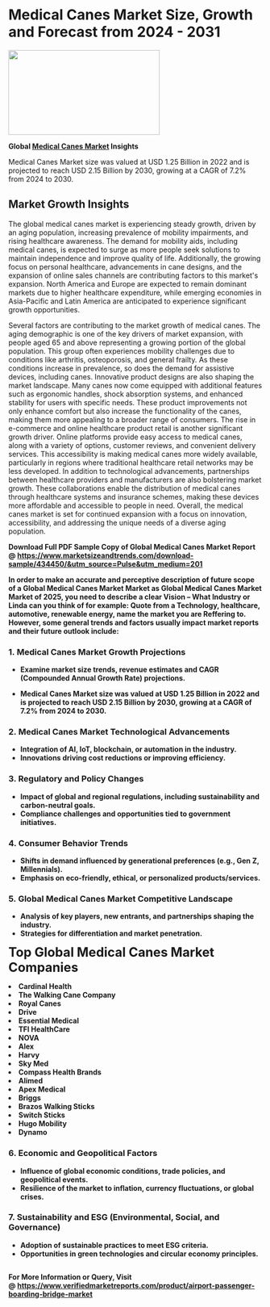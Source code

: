 <H1>Medical Canes Market Size, Growth and Forecast from 2024 - 2031</H1><img class="aligncenter size-medium wp-image-584254" src="https://thirdeyenews.in/wp-content/uploads/2024/09/Global-Market-Research-300x168.jpeg" alt="" width="300" height="168" /><p><strong>Global&nbsp;<a href="https://www.marketsizeandtrends.com/download-sample/434450/&amp;utm_source=Pulse&amp;utm_medium=201">Medical Canes Market</a> Insights</strong></p><p>Medical Canes Market size was valued at USD 1.25 Billion in 2022 and is projected to reach USD 2.15 Billion by 2030, growing at a CAGR of 7.2% from 2024 to 2030.</p><p><h2>Market Growth Insights</h2> <p>The global medical canes market is experiencing steady growth, driven by an aging population, increasing prevalence of mobility impairments, and rising healthcare awareness. The demand for mobility aids, including medical canes, is expected to surge as more people seek solutions to maintain independence and improve quality of life. Additionally, the growing focus on personal healthcare, advancements in cane designs, and the expansion of online sales channels are contributing factors to this market's expansion. North America and Europe are expected to remain dominant markets due to higher healthcare expenditure, while emerging economies in Asia-Pacific and Latin America are anticipated to experience significant growth opportunities.</p> <p><strong></strong></p> <p>Several factors are contributing to the market growth of medical canes. The aging demographic is one of the key drivers of market expansion, with people aged 65 and above representing a growing portion of the global population. This group often experiences mobility challenges due to conditions like arthritis, osteoporosis, and general frailty. As these conditions increase in prevalence, so does the demand for assistive devices, including canes. Innovative product designs are also shaping the market landscape. Many canes now come equipped with additional features such as ergonomic handles, shock absorption systems, and enhanced stability for users with specific needs. These product improvements not only enhance comfort but also increase the functionality of the canes, making them more appealing to a broader range of consumers. The rise in e-commerce and online healthcare product retail is another significant growth driver. Online platforms provide easy access to medical canes, along with a variety of options, customer reviews, and convenient delivery services. This accessibility is making medical canes more widely available, particularly in regions where traditional healthcare retail networks may be less developed. In addition to technological advancements, partnerships between healthcare providers and manufacturers are also bolstering market growth. These collaborations enable the distribution of medical canes through healthcare systems and insurance schemes, making these devices more affordable and accessible to people in need. Overall, the medical canes market is set for continued expansion with a focus on innovation, accessibility, and addressing the unique needs of a diverse aging population.</p> <p><strong></p><p><span class=""><strong>Download Full PDF Sample Copy of Global Medical Canes Market Report</strong> @ <a href="https://www.marketsizeandtrends.com/download-sample/434450/&amp;utm_source=Pulse&amp;utm_medium=201" target="_blank">https://www.marketsizeandtrends.com/download-sample/434450/&amp;utm_source=Pulse&amp;utm_medium=201</a></span></p><p>In order to make an accurate and perceptive description of future scope of a Global&nbsp;Medical Canes Market Market as Global&nbsp;Medical Canes Market Market of 2025, you need to describe a clear Vision &ndash; What Industry or Linda can you think of for example: Quote from a Technology, healthcare, automotive, renewable energy, name the market you are Reffering to. However, some general trends and factors usually impact market reports and their future outlook include:</p><h3>1.&nbsp;<strong>Medical Canes Market Growth Projections</strong></h3><ul><li>Examine market size trends, revenue estimates and CAGR (Compounded Annual Growth Rate) projections.</li><li><p>Medical Canes Market size was valued at USD 1.25 Billion in 2022 and is projected to reach USD 2.15 Billion by 2030, growing at a CAGR of 7.2% from 2024 to 2030.</p></li></ul><h3>2.&nbsp;<strong>Medical Canes Market Technological Advancements</strong></h3><ul><li>Integration of AI, IoT, blockchain, or automation in the industry.</li><li>Innovations driving cost reductions or improving efficiency.</li></ul><h3>3.&nbsp;<strong>Regulatory and Policy Changes</strong></h3><ul><li>Impact of global and regional regulations, including sustainability and carbon-neutral goals.</li><li>Compliance challenges and opportunities tied to government initiatives.</li></ul><h3>4.&nbsp;<strong>Consumer Behavior Trends</strong></h3><ul><li>Shifts in demand influenced by generational preferences (e.g., Gen Z, Millennials).</li><li>Emphasis on eco-friendly, ethical, or personalized products/services.</li></ul><h3>5.&nbsp;<strong>Global Medical Canes Market Competitive Landscape</strong></h3><ul><li>Analysis of key players, new entrants, and partnerships shaping the industry.</li><li>Strategies for differentiation and market penetration.</li></ul><p data-pm-slice="1 1 []"><span style="color: inherit; font-family: inherit; font-size: 25px;">Top Global Medical Canes Market Companies</span></p><div class="" data-test-id=""><p><li>Cardinal Health</li><li> The Walking Cane Company</li><li> Royal Canes</li><li> Drive</li><li> Essential Medical</li><li> TFI HealthCare</li><li> NOVA</li><li> Alex</li><li> Harvy</li><li> Sky Med</li><li> Compass Health Brands</li><li> Alimed</li><li> Apex Medical</li><li> Briggs</li><li> Brazos Walking Sticks</li><li> Switch Sticks</li><li> Hugo Mobility</li><li> Dynamo</li></p></div><h3>6.&nbsp;<strong>Economic and Geopolitical Factors</strong></h3><ul><li>Influence of global economic conditions, trade policies, and geopolitical events.</li><li>Resilience of the market to inflation, currency fluctuations, or global crises.</li></ul><h3>7.&nbsp;<strong>Sustainability and ESG (Environmental, Social, and Governance)</strong></h3><ul><li>Adoption of sustainable practices to meet ESG criteria.</li><li>Opportunities in green technologies and circular economy principles.</li></ul><h2><strong style="font-size: 14px;">For More Information or Query, Visit @&nbsp;</strong><a style="background-color: #ffffff; font-size: 14px;" href="https://www.marketsizeandtrends.com/report/medical-canes-market/" target="_blank">https://www.verifiedmarketreports.com/product/airport-passenger-boarding-bridge-market</a></h2>
